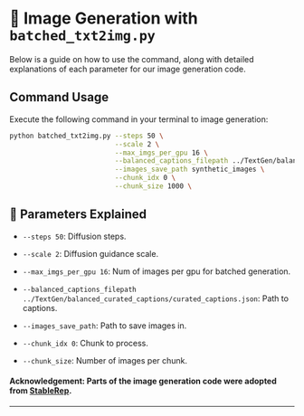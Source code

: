 
# 🎨 Image Generation with `batched_txt2img.py`

Below is a guide on how to use the command, along with detailed explanations of each parameter for our image generation code. 

## **Command Usage**

Execute the following command in your terminal to image generation:

```bash
python batched_txt2img.py --steps 50 \
                          --scale 2 \
                          --max_imgs_per_gpu 16 \
                          --balanced_captions_filepath ../TextGen/balanced_curated_captions/curated_captions.json \
                          --images_save_path synthetic_images \
                          --chunk_idx 0 \
                          --chunk_size 1000 \
```

## 📖 **Parameters Explained**

- `--steps 50`: Diffusion steps.

- `--scale 2`: Diffusion guidance scale.

- `--max_imgs_per_gpu 16`: Num of images per gpu for batched generation.

- `--balanced_captions_filepath ../TextGen/balanced_curated_captions/curated_captions.json`: Path to captions.

- `--images_save_path`: Path to save images in.

- `--chunk_idx 0`: Chunk to process.

- `--chunk_size`: Number of images per chunk.


#### **Acknowledgement:** Parts of the image generation code were adopted from [StableRep](https://github.com/google-research/syn-rep-learn/tree/main/StableRep).
---
